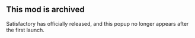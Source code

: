 ## This mod is archived
Satisfactory has officially released, and this popup no longer appears after the first launch.
